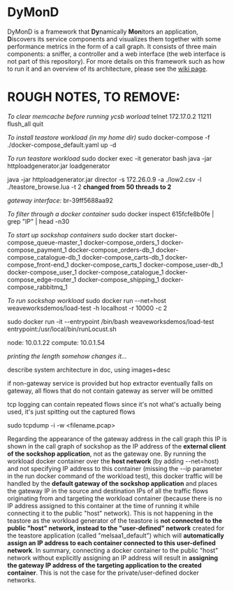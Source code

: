 # DyMonD
DyMonD is a framework that **Dy**namically **Mon**itors an application, **D**iscovers its service components and visualizes them together with some performance metrics in the form of a call graph. It consists of three main components: a sniffer, a controller and a web interface (the web interface is not part of this repository). For more details on this framework such as how to run it and an overview of its architecture, please see the [wiki page](https://github.com/a-a-lohn/DyMonD/wiki).


# ROUGH NOTES, TO REMOVE:

*To clear memcache before running ycsb worload*
telnet 172.17.0.2 11211
flush_all
quit

*To install teastore workload (in my home dir)*
sudo docker-compose -f ./docker-compose_default.yaml up -d

*To run teastore workload*
sudo docker exec -it generator bash
java -jar httploadgenerator.jar loadgenerator

java -jar httploadgenerator.jar director -s 172.26.0.9 -a ./low2.csv -l ./teastore_browse.lua -t 2
**changed from 50 threads to 2**

*gateway interface:*
br-39ff5688aa92

*To filter through a docker container*
sudo docker inspect 615fcfe8b0fe | grep "IP" | head -n30

*To start up sockshop containers*
sudo docker start docker-compose_queue-master_1 docker-compose_orders_1 docker-compose_payment_1 docker-compose_orders-db_1 docker-compose_catalogue-db_1 docker-compose_carts-db_1 docker-compose_front-end_1 docker-compose_carts_1 docker-compose_user-db_1 docker-compose_user_1 docker-compose_catalogue_1 docker-compose_edge-router_1 docker-compose_shipping_1 docker-compose_rabbitmq_1

*To run sockshop workload*
sudo docker run --net=host weaveworksdemos/load-test -h localhost -r 10000 -c 2

sudo docker run -it --entrypoint /bin/bash weaveworksdemos/load-test
entrypoint:/usr/local/bin/runLocust.sh

node: 10.0.1.22
compute: 10.0.1.54

*printing the length somehow changes it...*

describe system architecture in doc, using images+desc

if non-gateway service is provided but hop extractor eventually falls on gateway, all flows that do not contain gateway as server will be omitted

tcp logging can contain repeated flows since it's not what's actually being used, it's just spitting out the captured flows

sudo tcpdump -i <interface> -w <filename.pcap>

Regarding the appearance of the gateway address in the call graph this IP is shown in the call graph of sockshop as the IP address of the **external client of the sockshop application**, not as the gateway one.
By running the workload docker container over the **host network** (by adding --net=host) and not specifying IP address to this container (missing the --ip parameter in the run docker command of the workload test), this docker traffic will be handled by the **default gateway of the sockshop application** and places the gateway IP in the source and destination IPs of all the traffic flows originating from and targeting the workload container (because there is no IP address assigned to this container at the time of running it while connecting it to the public "host" network).
This is not happening in the teastore as the workload generator of the teastore is **not connected to the public "host" network, instead to the "user-defined" network** created for the teastore application (called "melsaa1_default") which will **automatically assign an IP address to each container connected to this user-defined network**.
In summary, connecting a docker container to the public "host" network without explicitly assigning an IP address will result in **assigning the gateway IP address of the targeting application to the created container**. This is not the case for the private/user-defined docker networks.